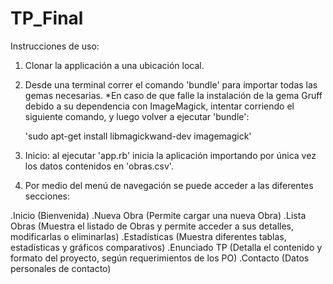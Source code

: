 # TP_Final


Instrucciones de uso:

1) Clonar la applicación a una ubicación local.
2) Desde una terminal correr el comando 'bundle' para importar todas las gemas necesarias.
  *En caso de que falle la instalación de la gema Gruff debido a su dependencia con ImageMagick, intentar corriendo el siguiente comando, y luego volver a ejecutar 'bundle':

    'sudo apt-get install libmagickwand-dev imagemagick'

3) Inicio: al ejecutar 'app.rb' inicia la aplicación importando por única vez los datos contenidos en 'obras.csv'.
4) Por medio del menú de navegación se puede acceder a las diferentes secciones: 

  .Inicio (Bienvenida)
  .Nueva Obra (Permite cargar una nueva Obra)
  .Lista Obras (Muestra el listado de Obras y permite acceder a sus detalles, modificarlas o eliminarlas)
  .Estadísticas (Muestra diferentes tablas, estadísticas y gráficos comparativos)
  .Enunciado TP (Detalla el contenido y formato del proyecto, según requerimientos de los PO)
  .Contacto (Datos personales de contacto)